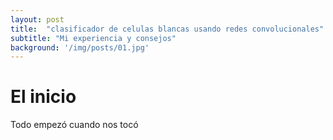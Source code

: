 ```yaml
---
layout: post
title:  "clasificador de celulas blancas usando redes convolucionales"
subtitle: "Mi experiencia y consejos"
background: '/img/posts/01.jpg'
---
```


# El inicio

Todo empezó cuando nos tocó 


